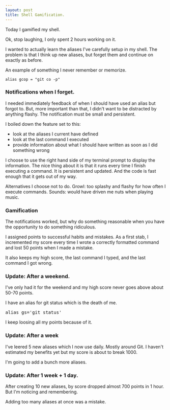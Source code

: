 ```yaml
---
layout: post
title: Shell Gamification.
---
```


Today I gamified my shell.

Ok, stop laughing, I only spent 2 hours working on it.

I wanted to actually learn the aliases I've carefully setup in my shell. The problem is that I think up new aliases, but forget them and continue on exactly as before.

An example of something I never remember or memorize.

```
alias gcop = "git co -p"
```

### Notifications when I forget.

I needed immediately feedback of when I should have used an alias but forgot to. But, more important than that, I didn't want to be distracted by anything flashy. The notification must be small and persistent.

I boiled down the feature set to this:

* look at the aliases I current have defined
* look at the last command I executed
* provide information about what I should have written as soon as I did something wrong

I choose to use the right hand side of my terminal prompt to display the information. The nice thing about it is that it runs every time I finish executing a command. It is persistent and updated. And the code is fast enough that it gets out of my way.

Alternatives I choose not to do. Growl: too splashy and flashy for how often I execute commands. Sounds: would have driven me nuts when playing music.

### Gamification

The notifications worked, but why do something reasonable when you have the opportunity to do something ridiculous.

I assigned points to successful habits and mistakes. As a first stab, I incremented my score every time I wrote a correctly formatted command and lost 50 points when I made a mistake.

It also keeps my high score, the last command I typed, and the last command I got wrong.

### Update: After a weekend.

I've only had it for the weekend and my high score never goes above about 50-70 points.

I have an alias for git status which is the death of me.

<pre>
alias gs='git status'
</pre>

I keep loosing all my points because of it.

### Update: After a week

I've leered 5 new aliases which I now use daily. Mostly around Git. I haven't estimated my benefits yet but my score is about to break 1000.

I'm going to add a bunch more aliases.

### Update: After 1 week + 1 day.

After creating 10 new aliases, by score dropped almost 700 points in 1 hour. But I'm noticing and remembering.

Adding too many aliases at once was a mistake.
